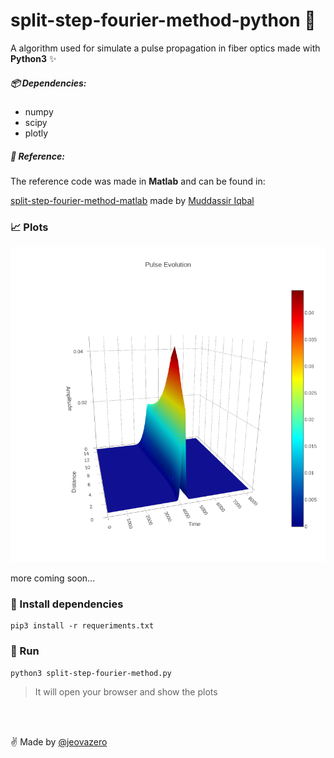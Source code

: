# split-step-fourier-method-python :snake:
A algorithm used for simulate a pulse propagation in fiber optics made with **Python3** :sparkles:


##### :package: Dependencies:
- numpy
- scipy
- plotly


##### :bookmark: Reference:
The reference code was made in **Matlab** and can be found in:

[split-step-fourier-method-matlab](https://www.mathworks.com/matlabcentral/fileexchange/14915-split-step-fourier-method) made by [Muddassir Iqbal](https://www.mathworks.com/matlabcentral/profile/authors/893543-muddassir-iqbal)

### :chart_with_upwards_trend: Plots
![pulse_evolution](pulse_evolution.png)

more coming soon...

### :wrench: Install dependencies
```shell
pip3 install -r requeriments.txt
```


### :rocket: Run
```shell
python3 split-step-fourier-method.py
```

> It will open your browser and show the plots

<br>
<br>

:v: Made by <a href="https://github.com/jeovazero">@jeovazero</a>
